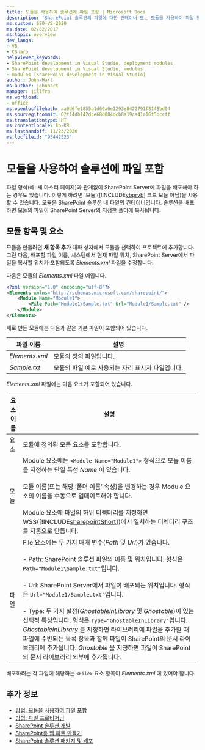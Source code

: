 ```yaml
---
title: 모듈을 사용하여 솔루션에 파일 포함 | Microsoft Docs
description: 'SharePoint 솔루션의 파일에 대한 컨테이너 또는 모듈을 사용하여 파일 형식(예: 마스터 페이지)에 관계없이 SharePoint 서버에 파일을 배포할 수 있습니다.'
ms.custom: SEO-VS-2020
ms.date: 02/02/2017
ms.topic: overview
dev_langs:
- VB
- CSharp
helpviewer_keywords:
- SharePoint development in Visual Studio, deployment modules
- SharePoint development in Visual Studio, modules
- modules [SharePoint development in Visual Studio]
author: John-Hart
ms.author: johnhart
manager: jillfra
ms.workload:
- office
ms.openlocfilehash: aa0d6fe1855a1d60a0e1293e8422791f8148bd04
ms.sourcegitcommit: 02f14db142dce68d084dcb0a19ca41a16f5bccff
ms.translationtype: HT
ms.contentlocale: ko-KR
ms.lasthandoff: 11/23/2020
ms.locfileid: "95442523"
---
```

# <a name="use-modules-to-include-files-in-the-solution"></a>모듈을 사용하여 솔루션에 파일 포함
  파일 형식(예: 새 마스터 페이지)과 관계없이 SharePoint Server에 파일을 배포해야 하는 경우도 있습니다. 이렇게 하려면 ‘모듈’([!INCLUDE[vbprvb](../sharepoint/includes/vbprvb-md.md)] 코드 모듈 아님)을 사용할 수 있습니다. 모듈은 SharePoint 솔루션 내 파일의 컨테이너입니다. 솔루션을 배포하면 모듈의 파일이 SharePoint Server의 지정한 폴더에 복사됩니다.

## <a name="module-items-and-elements"></a>모듈 항목 및 요소
 모듈을 만들려면 **새 항목 추가** 대화 상자에서 모듈을 선택하여 프로젝트에 추가합니다. 그런 다음, 배포할 파일 이름, 시스템에서 현재 파일 위치, SharePoint Server에서 파일을 복사할 위치가 포함되도록 *Elements.xml* 파일을 수정합니다.

 다음은 모듈의 *Elements.xml* 파일 예입니다.

```xml
<?xml version="1.0" encoding="utf-8"?>
<Elements xmlns="http://schemas.microsoft.com/sharepoint/">
    <Module Name="Module1">
        <File Path="Module1\Sample.txt" Url="Module1/Sample.txt" />
    </Module>
</Elements>

```

 새로 만든 모듈에는 다음과 같은 기본 파일이 포함되어 있습니다.

|파일 이름|설명|
|---------------|-----------------|
|*Elements.xml*|모듈의 정의 파일입니다.|
|*Sample.txt*|모듈의 파일 예로 사용되는 자리 표시자 파일입니다.|

 *Elements.xml* 파일에는 다음 요소가 포함되어 있습니다.

|요소 이름|설명|
|------------------|-----------------|
|요소|모듈에 정의된 모든 요소를 포함합니다.|
|모듈|Module 요소에는 `<Module Name="Module1">` 형식으로 모듈 이름을 지정하는 단일 특성 *Name* 이 있습니다.<br /><br /> 모듈 이름(또는 해당 ‘폴더 이름’ 속성)을 변경하는 경우 Module 요소의 이름을 수동으로 업데이트해야 합니다.<br /><br /> Module 요소에 파일의 하위 디렉터리를 지정하면 WSS([!INCLUDE[sharepointShort](../sharepoint/includes/sharepointshort-md.md)])에서 일치하는 디렉터리 구조를 자동으로 만듭니다.|
|파일|File 요소에는 두 가지 매개 변수(*Path* 및 *Url*)가 있습니다.<br /><br /> - Path: SharePoint 솔루션 파일의 이름 및 위치입니다. 형식은 `Path="Module1\Sample.txt"`입니다.<br /><br /> - Url: SharePoint Server에서 파일이 배포되는 위치입니다. 형식은 `Url="Module1/Sample.txt"`입니다.<br /><br /> - Type: 두 가지 설정(*GhostableInLibrary* 및 *Ghostable*)이 있는 선택적 특성입니다. 형식은 `Type="GhostableInLibrary"`입니다. *GhostableInLibrary* 를 지정하면 라이브러리에 파일을 추가할 때 파일에 수반되는 목록 항목과 함께 파일이 SharePoint의 문서 라이브러리에 추가됩니다. *Ghostable* 을 지정하면 파일이 SharePoint의 문서 라이브러리 외부에 추가됩니다.|

 배포하려는 각 파일에 해당하는 `<File>` 요소 항목이 *Elements.xml* 에 있어야 합니다.

## <a name="see-also"></a>추가 정보
- [방법: 모듈을 사용하여 파일 포함](../sharepoint/how-to-include-files-by-using-a-module.md)
- [방법: 파일 프로비저닝](/previous-versions/office/developer/sharepoint-2010/ms441170(v=office.14))
- [SharePoint 솔루션 개발](../sharepoint/developing-sharepoint-solutions.md)
- [SharePoint용 웹 파트 만들기](../sharepoint/creating-web-parts-for-sharepoint.md)
- [SharePoint 솔루션 패키지 및 배포](../sharepoint/packaging-and-deploying-sharepoint-solutions.md)
